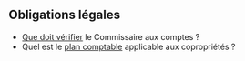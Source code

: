 ## Obligations légales

* [Que doit vérifier](https://brab80webscom.github.io/Comptes/README.html) le Commissaire aux comptes ?
* Quel est le [plan comptable](http://brab80.webs.com/AR_20120712.pdf) applicable aux copropriétés ?

